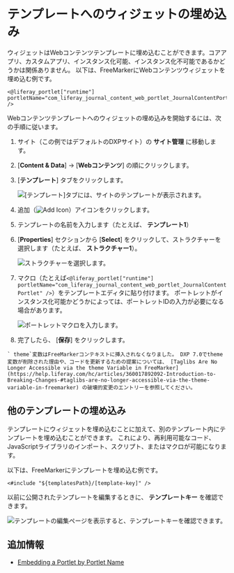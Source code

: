 # テンプレートへのウィジェットの埋め込み

ウィジェットはWebコンテンツテンプレートに埋め込むことができます。コアアプリ、カスタムアプリ、インスタンス化可能、インスタンス化不可能であるかどうかは関係ありません。 以下は、FreeMarkerにWebコンテンツウィジェットを埋め込む例です。

``` markup
<@liferay_portlet["runtime"] portletName="com_liferay_journal_content_web_portlet_JournalContentPortlet" />
```

Webコンテンツテンプレートへのウィジェットの埋め込みを開始するには、次の手順に従います。

1.  サイト（この例ではデフォルトのDXPサイト）の **サイト管理** に移動します。

2. [**Content & Data**] → [**Webコンテンツ**] の順にクリックします。

3. [**テンプレート**] タブをクリックします。

    ![ [テンプレート]タブには、サイトのテンプレートが表示されます。](./embedding-widgets-in-templates/images/01.png)

4.  追加（![Add Icon](../../../images/icon-add.png)）アイコンをクリックします。

5.  テンプレートの名前を入力します（たとえば、 **テンプレート1**）

6. [**Properties**] セクションから [**Select**] をクリックして、ストラクチャーを選択します（たとえば、 **ストラクチャー1**）。

    ![ストラクチャーを選択します。](./embedding-widgets-in-templates/images/02.png)

7.  マクロ（たとえば`<@liferay_portlet["runtime"] portletName="com_liferay_journal_content_web_portlet_JournalContentPortlet" />`）をテンプレートエディタに貼り付けます。 ポートレットがインスタンス化可能かどうかによっては、ポートレットIDの入力が必要になる場合があります。

    ![ポートレットマクロを入力します。](./embedding-widgets-in-templates/images/03.png)

8.  完了したら、 [**保存**] をクリックします。

<!-- end list -->

```{important}
` theme`変数はFreeMarkerコンテキストに挿入されなくなりました。 DXP 7.0でtheme変数が削除された理由や、コードを更新するための提案については、 [Taglibs Are No Longer Accessible via the theme Variable in FreeMarker](https://help.liferay.com/hc/articles/360017892092-Introduction-to-Breaking-Changes-#taglibs-are-no-longer-accessible-via-the-theme-variable-in-freemarker) の破壊的変更のエントリーを参照してください。
```

<a name="embedding-other-templates" />

## 他のテンプレートの埋め込み

テンプレートにウィジェットを埋め込むことに加えて、別のテンプレート内にテンプレートを埋め込むことができます。 これにより、再利用可能なコード、JavaScriptライブラリのインポート、スクリプト、またはマクロが可能になります。

以下は、FreeMarkerにテンプレートを埋め込む例です。

``` markup
<#include "${templatesPath}/[template-key]" />
```

以前に公開されたテンプレートを編集するときに、 **テンプレートキー** を確認できます。

![テンプレートの編集ページを表示すると、テンプレートキーを確認できます。](./embedding-widgets-in-templates/images/04.png)

<a name="additional-information" />

## 追加情報

  - [Embedding a Portlet by Portlet Name](https://help.liferay.com/hc/articles/360028746512-Embedding-a-Portlet-by-Portlet-Name)

